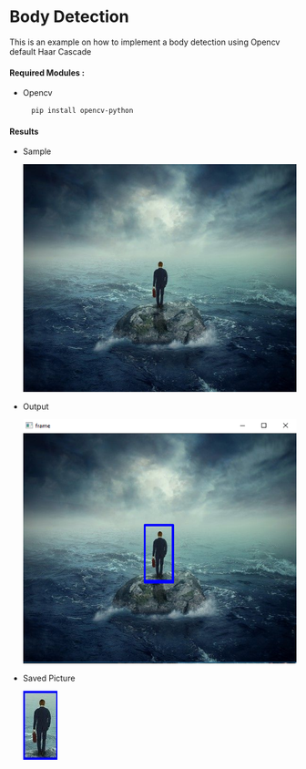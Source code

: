 # Body Detection 
This is an example on how to implement a body detection using Opencv default Haar Cascade 
#### Required Modules :
  - Opencv   
    ```bash
      pip install opencv-python
#### Results 
  
 - Sample 
   
   ![alt text](sample1.jpg)
  
 
 - Output 
   
   ![alt text](Output_frame.png)
  
 
 - Saved Picture  
   
   ![alt text](out_sample.jpg)
